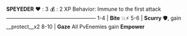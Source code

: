 __**SPEYEDER**__
:heart: : 3
:moneybag: : 2 XP
Behavior: Immune to the first attack
—————————————————
1-4   | **Bite** :boom::zap:
5-6   | **Scurry** :shield:, gain __protect__x2
8-10 | **Gaze** All PvEnemies gain __Empower__